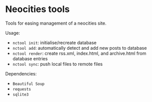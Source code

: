 # Neocities tools

Tools for easing management of a neocities site.

Usage:

- ```nctool init```: initialise/recreate database
- ```nctool add```: automatically detect and add new posts to database
- ```nctool render```: create rss.xml, index.html, and archive.html from database entries
- ```nctool sync```: push local files to remote files

Dependencies:
- ```Beautiful Soup```
- ```requests```
- ```sqlite3```
